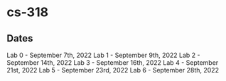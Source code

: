 # cs-318

## Dates
Lab 0 - September 7th, 2022
Lab 1 - September 9th, 2022
Lab 2 - September 14th, 2022
Lab 3 - September 16th, 2022
Lab 4 - September 21st, 2022
Lab 5 - September 23rd, 2022
Lab 6 - September 28th, 2022
